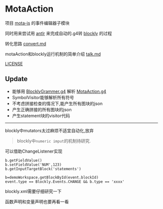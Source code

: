 # MotaAction
项目 [mota-js](https://github.com/ckcz123/mota-js) 的事件编辑器子模块

同时用来尝试用 [antlr](https://github.com/antlr/antlr4) 来完成自动的.g4转 [blockly](https://github.com/google/blockly) 的过程

转化思路 [convert.md](./convert.md)

motaAction和blockly运行机制的简单介绍 [talk.md](./talk.md)

[LICENSE](./NOTICE.md)

## Update
+ 能够用 [BlocklyGrammer.g4](./BlocklyGrammer.g4) 解析 [MotaAction.g4](./MotaAction.g4)
+ SymbolVisitor能够解析所有符号
+ 不考虑拼接检查的情况下,能产生所有图块的json
+ 产生正确拼接的所有图块的json
+ 产生statement块的visitor代码


- - -

blockly中mutators太过麻烦不适宜自动化,放弃

> blockly中`numeric imput`的机制待研究.

可以借助ChangeListener实现
```
b.getFieldValue()
b.setFieldValue('NUM',123)
b.getInputTargetBlock('statements')

b=demoWorkspace.getBlockById(event.blockId)
event.type == Blockly.Events.CHANGE && b.type == 'xxxx'
```
blockly.xml需要仔细研究一下

函数声明和变量声明也要再看一看